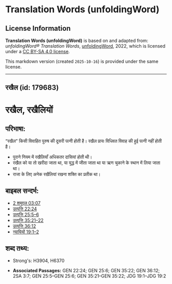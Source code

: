 # Translation Words (unfoldingWord)

## License Information

**Translation Words (unfoldingWord)** is based on and adapted from: _unfoldingWord® Translation Words_, [unfoldingWord](https://unfoldingword.org/utw), 2022, which is licensed under a [CC BY-SA 4.0 license](https://creativecommons.org/licenses/by-sa/4.0/legalcode.en).

This markdown version (created `2025-10-16`) is provided under the same license.



--------------------------------

## रखैल (id: 179683)

रखैल, रखैलियों
==============

परिभाषा:
--------

“रखैल” किसी विवाहित पुरुष की दूसरी पत्नी होती है। रखैल प्रायः विधिवत विवाह की हुई पत्नी नहीं होती है।

* पुराने नियम में रखैलियाँ अधिकतर दासियां होती थी।
* रखैल को या तो खरीदा जाता था, या युद्ध में जीता जाता था या ऋण चुकाने के स्थान में लिया जाता था।
* राजा के लिए अनेक रखैलियां रखना शक्ति का प्रतीक था।

बाइबल सन्दर्भ:
--------------

* [2 शमूएल 03:07](https://ref.ly/2Sam0:0)
* [उत्पत्ति 22:24](https://ref.ly/Gen22:24)
* [उत्पत्ति 25:5–6](https://ref.ly/Gen25:5-Gen25:6)
* [उत्पत्ति 35:21–22](https://ref.ly/Gen35:21-Gen35:22)
* [उत्पत्ति 36:12](https://ref.ly/Gen36:12)
* [न्यायियों 19:1–2](https://ref.ly/Judg19:1-Judg19:2)

शब्द तथ्य:
----------

* Strong's: H3904, H6370

* **Associated Passages:** GEN 22:24; GEN 25:6; GEN 35:22; GEN 36:12; 2SA 3:7; GEN 25:5–GEN 25:6; GEN 35:21–GEN 35:22; JDG 19:1–JDG 19:2

